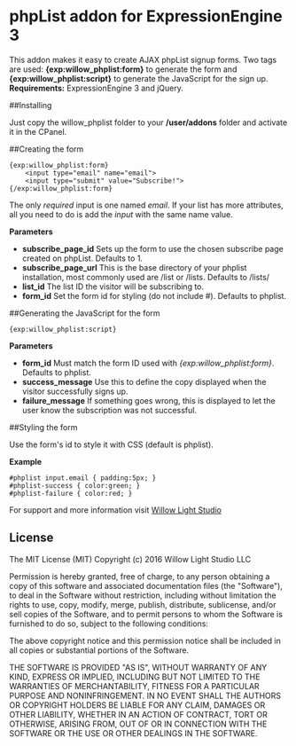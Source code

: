 # phpList addon for ExpressionEngine 3

This addon makes it easy to create AJAX phpList signup forms. Two tags are used: **{exp:willow_phplist:form}** to generate the form and **{exp:willow_phplist:script}** to generate the JavaScript for the sign up. **Requirements:** ExpressionEngine 3 and jQuery.

##Installing

Just copy the willow_phplist folder to your **/user/addons** folder and activate it in the CPanel.

##Creating the form

	{exp:willow_phplist:form}
		<input type="email" name="email">
		<input type="submit" value="Subscribe!">
	{/exp:willow_phplist:form}

The only *required* input is one named *email*. If your list has more attributes, all you need to do is add the *input* with the same name value.

**Parameters**

- **subscribe_page_id** Sets up the form to use the chosen subscribe page created on phpList. Defaults to 1.
- **subscribe_page_url**  This is the base directory of your phplist installation, most commonly used are /list or /lists. Defaults to /lists/
- **list_id** The list ID the visitor will be subscribing to.
- **form_id** Set the form id for styling (do not include #). Defaults to phplist.

##Generating the JavaScript for the form

	{exp:willow_phplist:script}

**Parameters**

- **form_id** Must match the form ID used with *{exp:willow_phplist:form}*. Defaults to phplist.
- **success_message** Use this to define the copy displayed when the visitor successfully signs up.
- **failure_message** If something goes wrong, this is displayed to let the user know the subscription was not successful.

##Styling the form

Use the form's id to style it with CSS (default is phplist).

**Example**

	#phplist input.email { padding:5px; }
	#phplist-success { color:green; }
	#phplist-failure { color:red; }

For support and more information visit [Willow Light Studio](https://willowlightstudio.com/contact)

## License

The MIT License (MIT)
Copyright (c) 2016 Willow Light Studio LLC

Permission is hereby granted, free of charge, to any person obtaining a copy of this software and associated documentation files (the "Software"), to deal in the Software without restriction, including without limitation the rights to use, copy, modify, merge, publish, distribute, sublicense, and/or sell copies of the Software, and to permit persons to whom the Software is furnished to do so, subject to the following conditions:

The above copyright notice and this permission notice shall be included in all copies or substantial portions of the Software.

THE SOFTWARE IS PROVIDED "AS IS", WITHOUT WARRANTY OF ANY KIND, EXPRESS OR IMPLIED, INCLUDING BUT NOT LIMITED TO THE WARRANTIES OF MERCHANTABILITY, FITNESS FOR A PARTICULAR PURPOSE AND NONINFRINGEMENT. IN NO EVENT SHALL THE AUTHORS OR COPYRIGHT HOLDERS BE LIABLE FOR ANY CLAIM, DAMAGES OR OTHER LIABILITY, WHETHER IN AN ACTION OF CONTRACT, TORT OR OTHERWISE, ARISING FROM, OUT OF OR IN CONNECTION WITH THE SOFTWARE OR THE USE OR OTHER DEALINGS IN THE SOFTWARE.